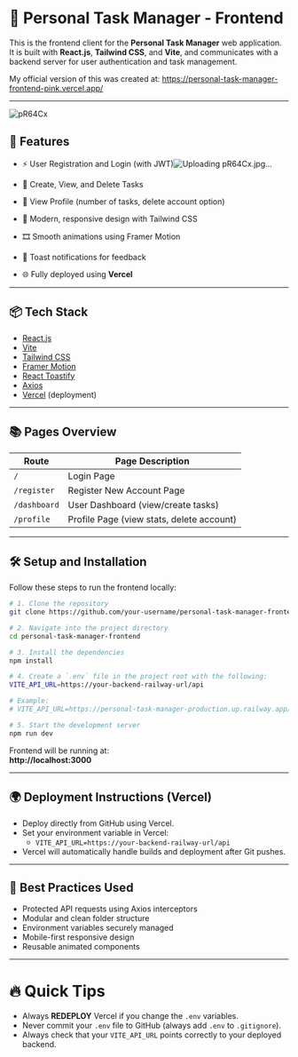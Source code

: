 # 🎨 Personal Task Manager - Frontend

This is the frontend client for the **Personal Task Manager** web application.  
It is built with **React.js**, **Tailwind CSS**, and **Vite**, and communicates with a backend server for user authentication and task management.

My official version of this was created at: https://personal-task-manager-frontend-pink.vercel.app/ 

---

![pR64Cx](https://github.com/user-attachments/assets/b142a69e-04d8-48a1-b7e3-ad9ea3482e4a)

## 🚀 Features

- ⚡ User Registration and Login (with JWT)![Uploading pR64Cx.jpg…]()

- 📝 Create, View, and Delete Tasks
- 🧠 View Profile (number of tasks, delete account option)
- 🎨 Modern, responsive design with Tailwind CSS
- 🎞️ Smooth animations using Framer Motion
- 🔔 Toast notifications for feedback
- 🌐 Fully deployed using **Vercel**

---

## 📦 Tech Stack

- [React.js](https://react.dev/)
- [Vite](https://vitejs.dev/)
- [Tailwind CSS](https://tailwindcss.com/)
- [Framer Motion](https://www.framer.com/motion/)
- [React Toastify](https://fkhadra.github.io/react-toastify/)
- [Axios](https://axios-http.com/)
- [Vercel](https://vercel.com/) (deployment)

---

## 📚 Pages Overview

| Route         | Page Description                          |
|---------------|-------------------------------------------|
| `/`           | Login Page                                |
| `/register`   | Register New Account Page                 |
| `/dashboard`  | User Dashboard (view/create tasks)        |
| `/profile`    | Profile Page (view stats, delete account) |

---

## 🛠️ Setup and Installation

Follow these steps to run the frontend locally:

```bash
# 1. Clone the repository
git clone https://github.com/your-username/personal-task-manager-frontend.git

# 2. Navigate into the project directory
cd personal-task-manager-frontend

# 3. Install the dependencies
npm install

# 4. Create a `.env` file in the project root with the following:
VITE_API_URL=https://your-backend-railway-url/api

# Example:
# VITE_API_URL=https://personal-task-manager-production.up.railway.app/api

# 5. Start the development server
npm run dev
```

Frontend will be running at:  
**http://localhost:3000**

---

## 🌍 Deployment Instructions (Vercel)

- Deploy directly from GitHub using Vercel.
- Set your environment variable in Vercel:
  - `VITE_API_URL=https://your-backend-railway-url/api`
- Vercel will automatically handle builds and deployment after Git pushes.

---

## 📌 Best Practices Used

- Protected API requests using Axios interceptors
- Modular and clean folder structure
- Environment variables securely managed
- Mobile-first responsive design
- Reusable animated components

---

# 🔥 Quick Tips

- Always **REDEPLOY** Vercel if you change the `.env` variables.
- Never commit your `.env` file to GitHub (always add `.env` to `.gitignore`).
- Always check that your `VITE_API_URL` points correctly to your deployed backend.

